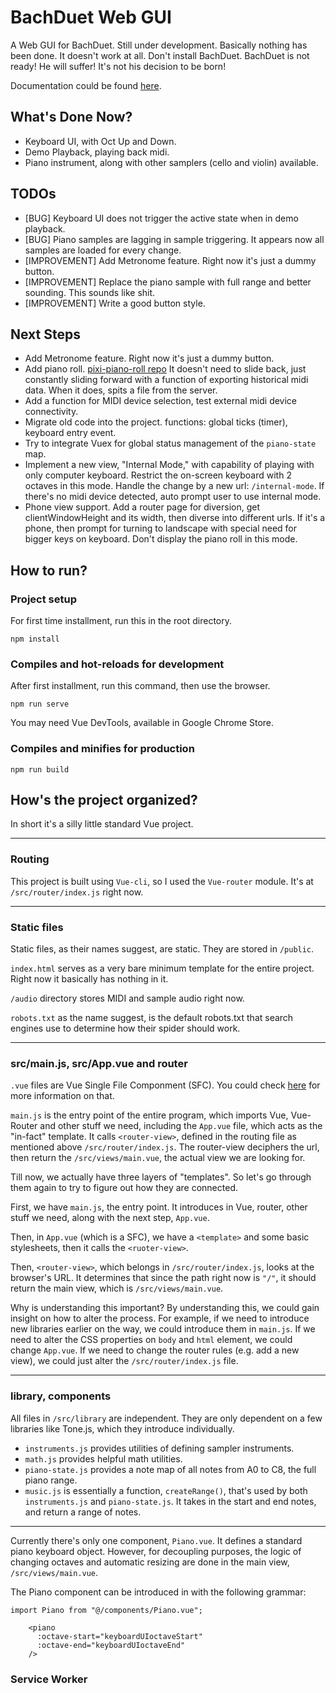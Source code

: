 # BachDuet Web GUI
A Web GUI for BachDuet.
Still under development. Basically nothing has been done. It doesn't work at all. Don't install BachDuet. BachDuet is not ready! He will suffer! It's not his decision to be born!

Documentation could be found [here](Documentation.md).

## What's Done Now?
- Keyboard UI, with Oct Up and Down.
- Demo Playback, playing back midi.
- Piano instrument, along with other samplers (cello and violin) available.

## TODOs
- [BUG] Keyboard UI does not trigger the active state when in demo playback.
- [BUG] Piano samples are lagging in sample triggering. It appears now all samples are loaded for every change.
- [IMPROVEMENT] Add Metronome feature. Right now it's just a dummy button.
- [IMPROVEMENT] Replace the piano sample with full range and better sounding. This sounds like shit.
- [IMPROVEMENT] Write a good button style.

## Next Steps
- Add Metronome feature. Right now it's just a dummy button.
- Add piano roll. [pixi-piano-roll repo](https://github.com/mjhasbach/pixi-piano-roll) It doesn't need to slide back, just constantly sliding forward with a function of exporting historical midi data. When it does, spits a file from the server.
- Add a function for MIDI device selection, test external midi device connectivity.
- Migrate old code into the project. functions: global ticks (timer), keyboard entry event.
- Try to integrate Vuex for global status management of the `piano-state` map.
- Implement a new view, "Internal Mode," with capability of playing with only computer keyboard. Restrict the on-screen keyboard with 2 octaves in this mode. Handle the change by a new url: `/internal-mode`. If there's no midi device detected, auto prompt user to use internal mode.
- Phone view support. Add a router page for diversion, get clientWindowHeight and its width, then diverse into different urls. If it's a phone, then prompt for turning to landscape with special need for bigger keys on keyboard. Don't display the piano roll in this mode.

## How to run?

### Project setup
For first time installment, run this in the root directory.
```
npm install
```

### Compiles and hot-reloads for development
After first installment, run this command, then use the browser.
```
npm run serve
```
You may need Vue DevTools, available in Google Chrome Store.

### Compiles and minifies for production
```
npm run build
```

## How's the project organized?
In short it's a silly little standard Vue project.

---

### Routing
This project is built using `Vue-cli`, so I used the `Vue-router` module. It's at `/src/router/index.js` right now.

---

### Static files
Static files, as their names suggest, are static. They are stored in `/public`.

`index.html` serves as a very bare minimum template for the entire project. Right now it basically has nothing in it.

`/audio` directory stores MIDI and sample audio right now.

`robots.txt` as the name suggest, is the default robots.txt that search engines use to determine how their spider should work.

---

### src/main.js, src/App.vue and router
`.vue` files are Vue Single File Componment (SFC). You could check [here](https://vuejs.org/v2/guide/single-file-components.html) for more information on that.

`main.js` is the entry point of the entire program, which imports Vue, Vue-Router and other stuff we need, including the `App.vue` file, which acts as the "in-fact" template. It calls `<router-view>`, defined in the routing file as mentioned above `/src/router/index.js`. The router-view deciphers the url, then return the `/src/views/main.vue`, the actual view we are looking for.

Till now, we actually have three layers of "templates". So let's go through them again to try to figure out how they are connected.

First, we have `main.js`, the entry point. It introduces in Vue, router, other stuff we need, along with the next step, `App.vue`.

Then, in `App.vue` (which is a SFC), we have a `<template>` and some basic stylesheets, then it calls the `<ruoter-view>`.

Then, `<router-view>`, which belongs in `/src/router/index.js`, looks at the browser's URL. It determines that since the path right now is `"/"`, it should return the main view, which is `/src/views/main.vue`.

Why is understanding this important? By understanding this, we could gain insight on how to alter the process. For example, if we need to introduce new libraries earlier on the way, we could introduce them in `main.js`. If we need to alter the CSS properties on `body` and `html` element, we could change `App.vue`. If we need to change the router rules (e.g. add a new view), we could just alter the `/src/router/index.js` file.

---

### library, components
All files in `/src/library` are independent. They are only dependent on a few libraries like Tone.js, which they introduce individually.
-  `instruments.js` provides utilities of defining sampler instruments.
- `math.js` provides helpful math utilities.
- `piano-state.js` provides a note map of all notes from A0 to C8, the full piano range.
- `music.js` is essentially a function, `createRange()`, that's used by both `instruments.js` and `piano-state.js`.  It takes in the start and end notes, and return a range of notes.

---

Currently there's only one component, `Piano.vue`. It defines a standard piano keyboard object. However, for decoupling purposes, the logic of changing octaves and automatic resizing are done in the main view, `/src/views/main.vue`.

The Piano component can be introduced in with the following grammar:
```
import Piano from "@/components/Piano.vue";
```

```
    <piano
      :octave-start="keyboardUIoctaveStart"
      :octave-end="keyboardUIoctaveEnd"
    />
```

### Service Worker
